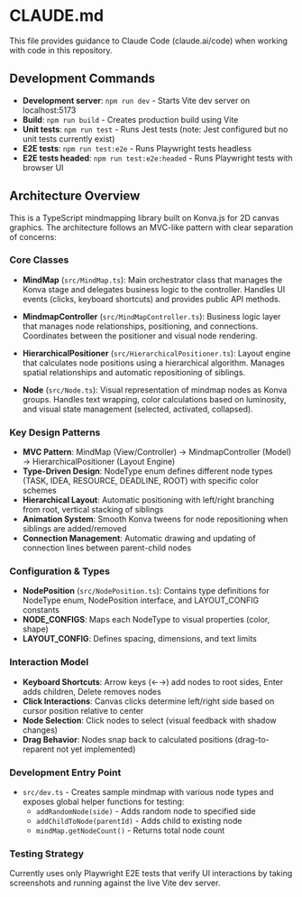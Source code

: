 # CLAUDE.md

This file provides guidance to Claude Code (claude.ai/code) when working with code in this repository.

## Development Commands

- **Development server**: `npm run dev` - Starts Vite dev server on localhost:5173
- **Build**: `npm run build` - Creates production build using Vite
- **Unit tests**: `npm run test` - Runs Jest tests (note: Jest configured but no unit tests currently exist)
- **E2E tests**: `npm run test:e2e` - Runs Playwright tests headless
- **E2E tests headed**: `npm run test:e2e:headed` - Runs Playwright tests with browser UI

## Architecture Overview

This is a TypeScript mindmapping library built on Konva.js for 2D canvas graphics. The architecture follows an MVC-like pattern with clear separation of concerns:

### Core Classes

- **MindMap** (`src/MindMap.ts`): Main orchestrator class that manages the Konva stage and delegates business logic to the controller. Handles UI events (clicks, keyboard shortcuts) and provides public API methods.

- **MindmapController** (`src/MindMapController.ts`): Business logic layer that manages node relationships, positioning, and connections. Coordinates between the positioner and visual node rendering.

- **HierarchicalPositioner** (`src/HierarchicalPositioner.ts`): Layout engine that calculates node positions using a hierarchical algorithm. Manages spatial relationships and automatic repositioning of siblings.

- **Node** (`src/Node.ts`): Visual representation of mindmap nodes as Konva groups. Handles text wrapping, color calculations based on luminosity, and visual state management (selected, activated, collapsed).

### Key Design Patterns

- **MVC Pattern**: MindMap (View/Controller) → MindmapController (Model) → HierarchicalPositioner (Layout Engine)
- **Type-Driven Design**: NodeType enum defines different node types (TASK, IDEA, RESOURCE, DEADLINE, ROOT) with specific color schemes
- **Hierarchical Layout**: Automatic positioning with left/right branching from root, vertical stacking of siblings
- **Animation System**: Smooth Konva tweens for node repositioning when siblings are added/removed
- **Connection Management**: Automatic drawing and updating of connection lines between parent-child nodes

### Configuration & Types

- **NodePosition** (`src/NodePosition.ts`): Contains type definitions for NodeType enum, NodePosition interface, and LAYOUT_CONFIG constants
- **NODE_CONFIGS**: Maps each NodeType to visual properties (color, shape)
- **LAYOUT_CONFIG**: Defines spacing, dimensions, and text limits

### Interaction Model

- **Keyboard Shortcuts**: Arrow keys (←→) add nodes to root sides, Enter adds children, Delete removes nodes
- **Click Interactions**: Canvas clicks determine left/right side based on cursor position relative to center
- **Node Selection**: Click nodes to select (visual feedback with shadow changes)
- **Drag Behavior**: Nodes snap back to calculated positions (drag-to-reparent not yet implemented)

### Development Entry Point

- `src/dev.ts` - Creates sample mindmap with various node types and exposes global helper functions for testing:
  - `addRandomNode(side)` - Adds random node to specified side
  - `addChildToNode(parentId)` - Adds child to existing node
  - `mindMap.getNodeCount()` - Returns total node count

### Testing Strategy

Currently uses only Playwright E2E tests that verify UI interactions by taking screenshots and running against the live Vite dev server.